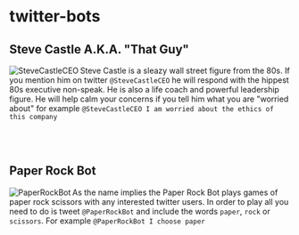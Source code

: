 # twitter-bots

## Steve Castle A.K.A. "That Guy"

<img src="https://cloud.githubusercontent.com/assets/4416952/15964906/75784396-2ee0-11e6-92b5-e6328d67bcec.png" alt="SteveCastleCEO" title="SteveCastleCEO" align="left" />

Steve Castle is a sleazy wall street figure from the 80s. If you mention him on
twitter `@SteveCastleCEO` he will respond with the hippest 80s executive
non-speak. He is also a life coach and powerful leadership figure. He will
help calm your concerns if you tell him what you are "worried about" for
example `@SteveCastleCEO I am worried about the ethics of this company`

<br/>
<br/>

## Paper Rock Bot

<img src="https://cloud.githubusercontent.com/assets/4416952/16397490/62815c5c-3c8a-11e6-8814-48e65a0cc77a.jpg" alt="PaperRockBot" title="PaperRockBot" align="left" />

As the name implies the Paper Rock Bot plays games of paper rock scissors  with
any interested twitter users. In order to play all you need to do is tweet
`@PaperRockBot` and include the words `paper`, `rock` or `scissors`. For
example `@PaperRockBot I choose paper`

